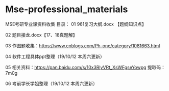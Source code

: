 # Mse-professional_materials
MSE考研专业课资料收集 
目录：
01 961复习大纲.docx 【题纲知识点】

02 题目接龙.docx【17、18真题解】

03 作图题收集：https://www.cnblogs.com/Ph-one/category/1081663.html

04 软件工程具体ppt整理（19/10/12 本周六更新）

05 相关资料：https://pan.baidu.com/s/10x3RlyVRt_XsWFgseYowpg 提取码：7m0g

06 考前学长学姐整理（19/10/12 本周六更新）

